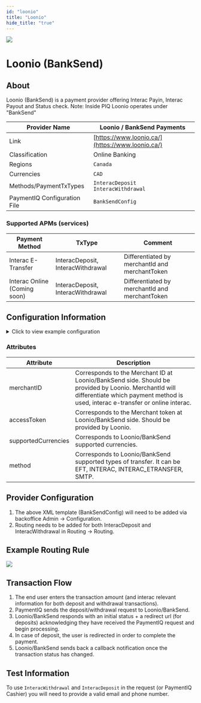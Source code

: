 ```yaml
--- 
id: "loonio"
title: "Loonio"
hide_title: "true"
---
```


![](/img/providers/logos/loonio.png)

# Loonio (BankSend)

## About
Loonio (BankSend) is a payment provider offering Interac Payin, Interac Payout and Status check. 
Note: Inside PIQ Loonio operates under "BankSend"

| Provider Name                | Loonio / BankSend Payments                       |
|------------------------------|--------------------------------------------------|
| Link                         | [https://www.loonio.ca/](https://www.loonio.ca/) |
| Classification               | Online Banking                                   |
| Regions                      | `Canada`                                         |
| Currencies                   | `CAD`                                            |
| Methods/PaymentTxTypes       | `InteracDeposit` <br/> `InteracWithdrawal`       |
| PaymentIQ Configuration File | `BankSendConfig`                                 |

### Supported APMs (services)

| Payment Method               | TxType                            | Comment                                        |
|------------------------------|-----------------------------------|------------------------------------------------|
| Interac E-Transfer           | InteracDeposit, InteracWithdrawal | Differentiated by merchantId and merchantToken |
| Interac Online (Coming soon) | InteracDeposit, InteracWithdrawal | Differentiated by merchantId and merchantToken |

## Configuration Information

<details>
<summary>Click to view example configuration</summary>
<br/>

```xml
<com.devcode.paymentiq.integration.banksend.BankSendConfig>
  <enabled>true</enabled>
  <accounts>
    <entry>
      <string>default</string>
      <account>
        <merchantId>???</merchantId>     <!-- MerchantID  -->
        <accessToken>???</accessToken>     <!--MerchantToken-->
        <supportedCurrencies>CAD</supportedCurrencies>
        <method>???</method> <!-- Type of transfer. Can be EFT, INTERAC, INTERAC_ETRANSFER, SMTP)-->
      </account>
    </entry>
  </accounts>
  <testMode>true</testMode>
  <container>window</container>  <!--iframe also supported by provider-->
</com.devcode.paymentiq.integration.banksend.BankSendConfig>
```

</details>

### Attributes

| Attribute           | Description                                                                                                                                                                             |
|---------------------|-----------------------------------------------------------------------------------------------------------------------------------------------------------------------------------------|
| merchantID          | Corresponds to the Merchant ID at Loonio/BankSend side. Should be provided by Loonio. MerchantId will differentiate which payment method is used, interac e-transfer or online interac. |
| accessToken         | Corresponds to the Merchant token at Loonio/BankSend side. Should be provided by Loonio.                                                                                                |
| supportedCurrencies | Corresponds to Loonio/BankSend supported currencies.                                                                                                                                    |
| method              | Corresponds to Loonio/BankSend supported types of transfer. It can be EFT, INTERAC, INTERAC_ETRANSFER, SMTP.                                                                            |

## Provider Configuration

1. The above XML template (BankSendConfig) will need to be added via backoffice Admin -> Configuration.
2. Routing needs to be added for both InteracDeposit and InteracWithdrawal in Routing -> Routing.

## Example Routing Rule

![](/img/providers/routing/loonio.png)

## Transaction Flow

1. The end user enters the transaction amount (and interac relevant information for both deposit and withdrawal transactions).
2. PaymentIQ sends the deposit/withdrawal request to Loonio/BankSend.
3. Loonio/BankSend responds with an initial status + a redirect url (for deposits) acknowledging they have received the PaymentIQ request and begin processing.
4. In case of deposit, the user is redirected in order to complete the payment.
5. Loonio/BankSend sends back a callback notification once the transaction status has changed.

## Test Information

To use `InteracWithdrawal` and `InteracDeposit` in the request (or PaymentIQ Cashier) you will need to provide a valid email and phone number.
